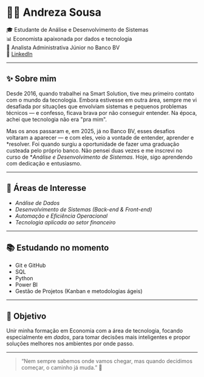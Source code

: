 # 👩‍💻 Andreza Sousa

🎓 Estudante de Análise e Desenvolvimento de Sistemas  
📊 Economista apaixonada por dados e tecnologia  
🏦 Analista Administrativa Júnior no Banco BV  
🔗 [LinkedIn](http://linkedin.com/in/andreza-sousa)

---

## ✨ Sobre mim

Desde 2016, quando trabalhei na Smart Solution, tive meu primeiro contato com o mundo da tecnologia. Embora estivesse em outra área, sempre me vi desafiada por situações que envolviam sistemas e pequenos problemas técnicos — e confesso, ficava brava por não conseguir entender. Na época, achei que tecnologia não era "pra mim".

Mas os anos passaram e, em 2025, já no Banco BV, esses desafios voltaram a aparecer — e com eles, veio a vontade de entender, aprender e *resolver. Foi quando surgiu a oportunidade de fazer uma graduação custeada pelo próprio banco. Não pensei duas vezes e me inscrevi no curso de **Análise e Desenvolvimento de Sistemas*. Hoje, sigo aprendendo com dedicação e entusiasmo.

---

## 🎯 Áreas de Interesse

- *Análise de Dados*
- *Desenvolvimento de Sistemas (Back-end & Front-end)*
- *Automação e Eficiência Operacional*
- *Tecnologia aplicada ao setor financeiro*

---

## 📚 Estudando no momento

- Git e GitHub
- SQL
- Python
- Power BI
- Gestão de Projetos (Kanban e metodologias ágeis)

---

## 🚀 Objetivo

Unir minha formação em Economia com a área de tecnologia, focando especialmente em *dados*, para tomar decisões mais inteligentes e propor soluções melhores nos ambientes por onde passo.

---

> “Nem sempre sabemos onde vamos chegar, mas quando decidimos começar, o caminho já muda.” 🌱
